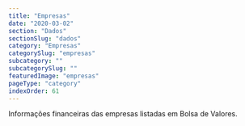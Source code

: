 ```yaml
---
title: "Empresas"
date: "2020-03-02"
section: "Dados"
sectionSlug: "dados"
category: "Empresas"
categorySlug: "empresas"
subcategory: ""
subcategorySlug: ""
featuredImage: "empresas"
pageType: "category"
indexOrder: 61
---
```


Informações financeiras das empresas listadas em Bolsa de Valores.